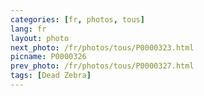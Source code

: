 ```yaml
---
categories: [fr, photos, tous]
lang: fr
layout: photo
next_photo: /fr/photos/tous/P0000323.html
picname: P0000326
prev_photo: /fr/photos/tous/P0000327.html
tags: [Dead Zebra]
---
```

